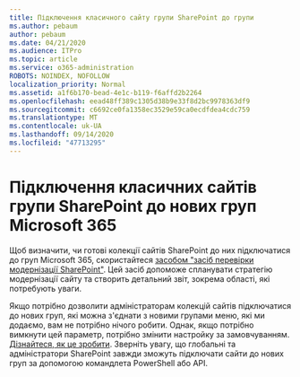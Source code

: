 ```yaml
---
title: Підключення класичного сайту групи SharePoint до групи
ms.author: pebaum
author: pebaum
ms.date: 04/21/2020
ms.audience: ITPro
ms.topic: article
ms.service: o365-administration
ROBOTS: NOINDEX, NOFOLLOW
localization_priority: Normal
ms.assetid: a1f6b170-bead-4e1c-b119-f6affd2b2264
ms.openlocfilehash: eead48ff389c1305d38b9e33f8d2bc9978363df9
ms.sourcegitcommit: c6692ce0fa1358ec3529e59ca0ecdfdea4cdc759
ms.translationtype: MT
ms.contentlocale: uk-UA
ms.lasthandoff: 09/14/2020
ms.locfileid: "47713295"
---
```

# <a name="connect-classic-sharepoint-team-sites-to-new-microsoft-365-groups"></a>Підключення класичних сайтів групи SharePoint до нових груп Microsoft 365

Щоб визначити, чи готові колекції сайтів SharePoint до них підключатися до груп Microsoft 365, скористайтеся [засобом "засіб перевірки модернізації SharePoint"](https://go.microsoft.com/fwlink/?linkid=873066). Цей засіб допоможе спланувати стратегію модернізації сайту та створить детальний звіт, зокрема області, які потребують уваги.
  
Якщо потрібно дозволити адміністраторам колекцій сайтів підключатися до нових груп, які можна з'єднати з новими групами меню, які ми додаємо, вам не потрібно нічого робити. Однак, якщо потрібно вимкнути цей параметр, потрібно змінити настройку за замовчуванням. [Дізнайтеся, як це зробити](https://go.microsoft.com/fwlink/?linkid=2004316). Зверніть увагу, що глобальні та адміністратори SharePoint завжди зможуть підключати сайти до нових груп за допомогою командлета PowerShell або API.
  

